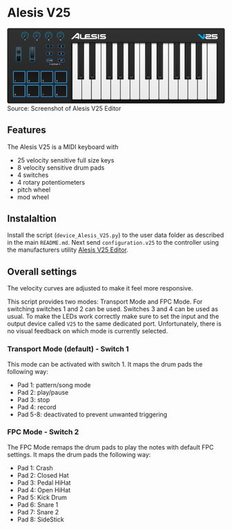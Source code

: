 # Alesis V25
![Layout](layout.png)
Source: Screenshot of Alesis V25 Editor

## Features
The Alesis V25 is a MIDI keyboard with
* 25 velocity sensitive full size keys
* 8 velocity sensitive drum pads
* 4 switches
* 4 rotary potentiometers
* pitch wheel
* mod wheel

## Instalaltion
Install the script (`device_Alesis_V25.py`) to the user data folder as described in the main `README.md`. Next send `configuration.v25` to the controller using the manufacturers utility [Alesis V25 Editor](https://alesis.com/products/view2/v25).

## Overall settings
The velocity curves are adjusted to make it feel more responsive.

This script provides two modes: Transport Mode and FPC Mode. For switching switches 1 and 2 can be used. Switches 3 and 4 can be used as usual. To make the LEDs work correctly make sure to set the input and the output device called `V25` to the same dedicated port. Unfortunately, there is no visual feedback on which mode is currently selected.

### Transport Mode (default) - Switch 1
This mode can be activated with switch 1. It maps the drum pads the following way:
* Pad 1: pattern/song mode
* Pad 2: play/pause
* Pad 3: stop
* Pad 4: record
* Pad 5-8: deactivated to prevent unwanted triggering

### FPC Mode - Switch 2
The FPC Mode remaps the drum pads to play the notes with default FPC settings. It maps the drum pads the following way:
* Pad 1: Crash
* Pad 2: Closed Hat
* Pad 3: Pedal HiHat
* Pad 4: Open HiHat
* Pad 5: Kick Drum
* Pad 6: Snare 1
* Pad 7: Snare 2
* Pad 8: SideStick